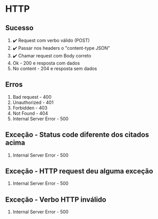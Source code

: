 # HTTP

## Sucesso

1. ✔️ Request com verbo válido (POST)
2. ✔️ Passar nos headers o "content-type JSON"
3. ✔️ Chamar request com Body correto
4. Ok - 200 e resposta com dados
5. No content - 204 e resposta sem dados

## Erros

1. Bad request - 400
1. Unauthorized - 401
1. Forbidden - 403
1. Not Found - 404
1. Internal Server Error - 500

## Exceção - Status code diferente dos citados acima

1. Internal Server Error - 500

## Exceção - HTTP request deu alguma exceção

1. Internal Server Error - 500

## Exceção - Verbo HTTP inválido

1. Internal Server Error - 500
